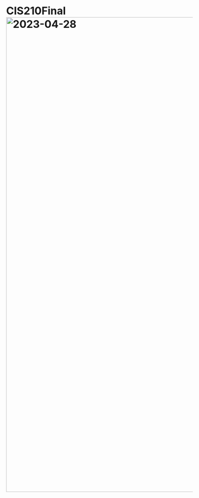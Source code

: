 # CIS210Final<img width="1280" alt="2023-04-28" src="https://user-images.githubusercontent.com/66135007/235244109-5d830763-d578-47ac-85e7-9ddc91178857.png">
